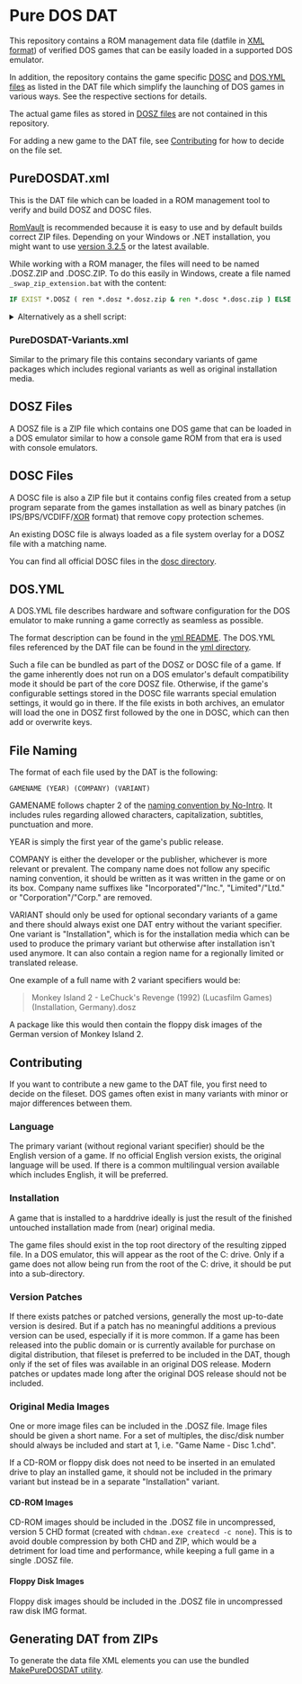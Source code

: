 # Pure DOS DAT
This repository contains a ROM management data file (datfile in [XML format](http://www.logiqx.com/Dats/datafile.dtd))
of verified DOS games that can be easily loaded in a supported DOS emulator.

In addition, the repository contains the game specific [DOSC](#dosc-files) and [DOS.YML files](#dosyml) as listed
in the DAT file which simplify the launching of DOS games in various ways. See the respective sections for details.

The actual game files as stored in [DOSZ files](#dosz-files) are not contained in this repository.

For adding a new game to the DAT file, see [Contributing](#contributing) for how to decide on the file set.

## PureDOSDAT.xml
This is the DAT file which can be loaded in a ROM management tool to verify and build DOSZ and DOSC files.

[RomVault](https://www.romvault.com/) is recommended because it is easy to use and by default builds correct ZIP files.
Depending on your Windows or .NET installation, you might want to use [version 3.2.5](https://www.romvault.com/download/ROMVault_V3.2.5.zip) or the latest available.

While working with a ROM manager, the files will need to be named .DOSZ.ZIP and .DOSC.ZIP.
To do this easily in Windows, create a file named `_swap_zip_extension.bat` with the content:
```bat
IF EXIST *.DOSZ ( ren *.dosz *.dosz.zip & ren *.dosc *.dosc.zip ) ELSE ( ren *.dosz.zip *. & ren *.dosc.zip *. )
```

<details>
  <summary>Alternatively as a shell script:</summary>

  ```sh
  #!/bin/sh

  if ls -- *.dosz > /dev/null 2>&1
  then
      for file in *.dosz *.dosc
      do mv "$file" "$file".zip
      done
  else
      for file in *.zip
      do rename ".zip" "" "$file"
      done
  fi
  ```

</details>

### PureDOSDAT-Variants.xml
Similar to the primary file this contains secondary variants of game packages which includes regional variants as well as original installation media.

## DOSZ Files
A DOSZ file is a ZIP file which contains one DOS game that can be loaded in a DOS emulator similar to how a console game ROM from that era is used with console emulators.

## DOSC Files
A DOSC file is also a ZIP file but it contains config files created from a setup program separate from the games installation
as well as binary patches (in IPS/BPS/VCDIFF/[XOR](../../../MakeXORPatch) format) that remove copy protection schemes.

An existing DOSC file is always loaded as a file system overlay for a DOSZ file with a matching name.

You can find all official DOSC files in the [dosc directory](dosc).

## DOS.YML
A DOS.YML file describes hardware and software configuration for the DOS emulator to make running a game correctly as seamless as possible.

The format description can be found in the [yml README](yml/README.md).
The DOS.YML files referenced by the DAT file can be found in the [yml directory](yml).

Such a file can be bundled as part of the DOSZ or DOSC file of a game. If the game inherently does not run on a DOS emulator's
default compatibility mode it should be part of the core DOSZ file. Otherwise, if the game's configurable settings stored in
the DOSC file warrants special emulation settings, it would go in there. If the file exists in both archives, an emulator will
load the one in DOSZ first followed by the one in DOSC, which can then add or overwrite keys.

## File Naming
The format of each file used by the DAT is the following:
```
GAMENAME (YEAR) (COMPANY) (VARIANT)
```

GAMENAME follows chapter 2 of the [naming convention by No-Intro](https://datomatic.no-intro.org/stuff/The%20Official%20No-Intro%20Convention%20(20071030).pdf).
It includes rules regarding allowed characters, capitalization, subtitles, punctuation and more.

YEAR is simply the first year of the game's public release.

COMPANY is either the developer or the publisher, whichever is more relevant or prevalent. The company name does not follow any specific naming convention,
it should be written as it was written in the game or on its box. Company name suffixes like "Incorporated"/"Inc.", "Limited"/"Ltd." or "Corporation"/"Corp." are removed.

VARIANT should only be used for optional secondary variants of a game and there should always exist one DAT entry without the variant specifier.
One variant is "Installation", which is for the installation media which can be used to produce the primary variant but otherwise after installation isn't used anymore.
It can also contain a region name for a regionally limited or translated release.

One example of a full name with 2 variant specifiers would be:

> Monkey Island 2 - LeChuck's Revenge (1992) (Lucasfilm Games) (Installation, Germany).dosz

A package like this would then contain the floppy disk images of the German version of Monkey Island 2.

## Contributing
If you want to contribute a new game to the DAT file, you first need to decide on the fileset. DOS games often exist in many
variants with minor or major differences between them.

### Language
The primary variant (without regional variant specifier) should be the English version of a game.
If no official English version exists, the original language will be used.
If there is a common multilingual version available which includes English, it will be preferred.

### Installation
A game that is installed to a harddrive ideally is just the result of the finished untouched installation made from (near) original media.

The game files should exist in the top root directory of the resulting zipped file. In a DOS emulator, this will appear as the root of the C: drive.
Only if a game does not allow being run from the root of the C: drive, it should be put into a sub-directory.

### Version Patches
If there exists patches or patched versions, generally the most up-to-date version is desired. But if a patch has no meaningful additions
a previous version can be used, especially if it is more common. If a game has been released into the public domain or is currently available
for purchase on digital distribution, that fileset is preferred to be included in the DAT, though only if the set of files was available in
an original DOS release. Modern patches or updates made long after the original DOS release should not be included.

### Original Media Images
One or more image files can be included in the .DOSZ file.
Image files should be given a short name. For a set of multiples, the disc/disk number should always be included and start at 1, i.e. "Game Name - Disc 1.chd".

If a CD-ROM or floppy disk does not need to be inserted in an emulated drive to play an installed game,
it should not be included in the primary variant but instead be in a separate "Installation" variant.

#### CD-ROM Images
CD-ROM images should be included in the .DOSZ file in uncompressed, version 5 CHD format (created with `chdman.exe createcd -c none`).
This is to avoid double compression by both CHD and ZIP, which would be a detriment for load time and performance, while keeping a full game in a single .DOSZ file.

#### Floppy Disk Images
Floppy disk images should be included in the .DOSZ file in uncompressed raw disk IMG format.

## Generating DAT from ZIPs
To generate the data file XML elements you can use the bundled [MakePureDOSDAT utility](../../../MakePureDOSDAT).
